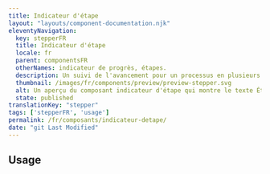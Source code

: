 ```yaml
---
title: Indicateur d'étape
layout: "layouts/component-documentation.njk"
eleventyNavigation:
  key: stepperFR
  title: Indicateur d'étape
  locale: fr
  parent: componentsFR
  otherNames: indicateur de progrès, étapes.
  description: Un suivi de l'avancement pour un processus en plusieurs étapes.
  thumbnail: /images/fr/components/preview/preview-stepper.svg
  alt: Un aperçu du composant indicateur d'étape qui montre le texte Étape 1 de 4 avec une boîte grise en dessous représentant le titre de la page.
  state: published
translationKey: "stepper"
tags: ['stepperFR', 'usage']
permalink: /fr/composants/indicateur-detape/
date: "git Last Modified"
---
```


## Usage